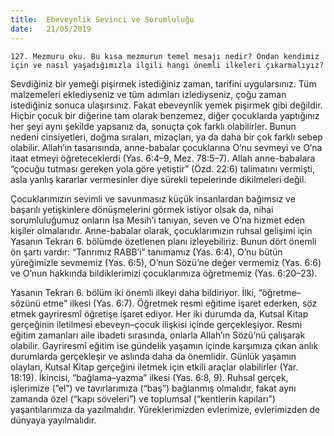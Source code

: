 ```yaml
---
title:  Ebeveynlik Sevinci ve Sorumluluğu
date:   21/05/2019
---
```


`127. Mezmuru oku. Bu kısa mezmurun temel mesajı nedir? Ondan kendimiz için ve nasıl yaşadığımızla ilgili hangi önemli ilkeleri çıkarmalıyız?`

Sevdiğiniz bir yemeği pişirmek istediğiniz zaman, tarifini uygularsınız. Tüm malzemeleri eklediyseniz ve tüm adımları izlediyseniz, çoğu zaman istediğiniz sonuca ulaşırsınız. Fakat ebeveynlik yemek pişirmek gibi değildir. Hiçbir çocuk bir diğerine tam olarak benzemez, diğer çocuklarda yaptığınız her şeyi aynı şekilde yapsanız da, sonuçta çok farklı olabilirler. Bunun nedeni cinsiyetleri, doğma sıraları, mizaçları, ya da daha bir çok farklı sebep olabilir. Allah’ın tasarısında, anne-babalar çocuklarına O’nu sevmeyi ve O’na itaat etmeyi öğreteceklerdi (Yas. 6:4–9, Mez. 78:5–7). Allah anne-babalara “çocuğu tutması gereken yola göre yetiştir” (Özd. 22:6) talimatını vermişti, asla yanlış kararlar vermesinler diye sürekli tepelerinde dikilmeleri değil.

Çocuklarımızın sevimli ve savunmasız küçük insanlardan bağımsız ve başarılı yetişkinlere dönüşmelerini görmek istiyor olsak da, nihai sorumluluğumuz onların İsa Mesih’i tanıyan, seven ve O’na hizmet eden kişiler olmalarıdır. Anne-babalar olarak, çocuklarımızın ruhsal gelişimi için Yasanın Tekrarı 6. bölümde özetlenen planı izleyebiliriz. Bunun dört önemli ön şartı vardır: “Tanrımız RABB’i” tanımamız (Yas. 6:4), O’nu bütün yüreğimizle sevmemiz (Yas. 6:5), O’nun Sözü’ne değer vermemiz (Yas. 6:6) ve O’nun hakkında bildiklerimizi çocuklarımıza öğretmemiz (Yas. 6:20–23).

Yasanın Tekrarı 6. bölüm iki önemli ilkeyi daha bildiriyor. İlki, “öğretme–sözünü etme” ilkesi (Yas. 6:7). Öğretmek resmi eğitime işaret ederken, söz etmek gayriresmî öğretişe işaret ediyor. Her iki durumda da, Kutsal Kitap gerçeğinin iletilmesi ebeveyn–çocuk ilişkisi içinde gerçekleşiyor. Resmi eğitim zamanları aile ibadeti sırasında, onlarla Allah’ın Sözü’nü çalışarak olabilir. Gayriresmî eğitim ise gündelik yaşamın içinde karşımıza çıkan anlık durumlarda gerçekleşir ve aslında daha da önemlidir. Günlük yaşamın olayları, Kutsal Kitap gerçeğini iletmek için etkili araçlar olabilirler (Yar. 18:19). İkincisi, “bağlama–yazma” ilkesi (Yas. 6:8, 9). Ruhsal gerçek, işlerimize (”el”) ve tavırlarımıza (“baş”) bağlanmış olmalıdır, fakat aynı zamanda özel (“kapı söveleri”) ve toplumsal (“kentlerin kapıları”) yaşantılarımıza da yazılmalıdır. Yüreklerimizden evlerimize, evlerimizden de dünyaya yayılmalıdır.